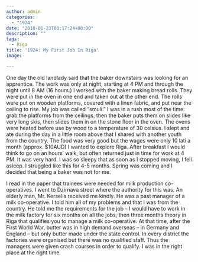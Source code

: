 ```yaml
---
author: admin
categories:
  - "1924"
date: "2010-01-23T03:17:24+00:00"
description: ""
tags:
  - Riga
title: '1924: My First Job In Riga'
image: 

---
```

One day the old landlady said that the baker downstairs was looking for an apprentice. The work was only at night, starting at 4 PM and through the night until 8 AM (16 hours.) I worked with the baker making bread rolls. They were put in the oven in one end and taken out at the other end. The rolls were put on wooden platforms, covered with a linen fabric, and put near the ceiling to rise. My job was called “smuli.” I was in a rush most of the time: grab the platforms from the ceilings, then the baker puts them on slides like very long skis, then slides them in on the stone floor in the oven. The ovens were heated before use by wood to a temperature of 30 celsius. I slept and ate during the day in a little room above that I shared with another youth from the country. The food was very good but the wages were only 10 lati a month (approx. $10AUD) I wanted to explore Riga. After breakfast I would think to go on an hours’ walk, but often returned just in time for work at 4 PM. It was very hard. I was so sleepy that as soon as I stopped moving, I fell asleep. I struggled like this for 4-5 months. Spring was coming and I decided that being a baker was not for me.

I read in the paper that trainees were needed for milk production co-operatives. I went to Dzirnava street where the authority for this was. An elderly man, Mr. Kerselis received me kindly. He was a past manager of a milk co-operative. I told him all of my problems and that I was from the country. He told me the requirements for the job – I would have to work in the milk factory for six months on all the jobs, then three months theory in Riga that qualifies you to manage a milk co-operative. At that time, after the First World War, butter was in high demand overseas – in Germany and England – but only butter made under the state control. In every district the factories were organised but there was no qualified staff. Thus the managers were given crash courses in order to qualify. I was in the right place at the right time.
